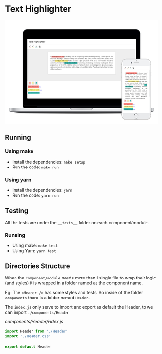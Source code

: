 # Text Highlighter

![App Preview](./docs/app-preview.png)


## Running

### Using make

- Install the dependencies: `make setup`
- Run the code: `make run`

### Using yarn

- Install the dependencies: `yarn`
- Run the code: `yarn run`

## Testing

All the tests are under the `__tests__` folder on each component/module.

### Running
- Using make: `make test`
- Using Yarn: `yarn test`



## Directories Structure

When the `component/module` needs more than 1 single file to wrap their logic (and styles) it is wrapped in a folder named as the component name.

Eg: The `<Header />` has some styles and tests. So inside of the folder `components` there is a folder named `Header`.

The `index.js` only serve to import and export as default the Header, to we can import `./components/Header`

*components/Header/index.js*
```js
import Header from './Header'
import './Header.css'

export default Header
```
